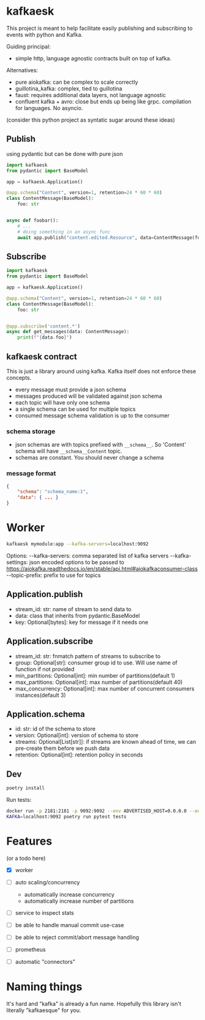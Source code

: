 # kafkaesk

This project is meant to help facilitate easily publishing and subscribing to events with python and Kafka.

Guiding principal:
 - simple http, language agnostic contracts built on top of kafka.

Alternatives:
 - pure aiokafka: can be complex to scale correctly
 - guillotina_kafka: complex, tied to guillotina
 - faust: requires additional data layers, not language agnostic
 - confluent kafka + avro: close but ends up being like grpc. compilation for languages. No asyncio.

(consider this python project as syntatic sugar around these ideas)

## Publish

using pydantic but can be done with pure json

```python
import kafkaesk
from pydantic import BaseModel

app = kafkaesk.Application()

@app.schema("Content", version=1, retention=24 * 60 * 60)
class ContentMessage(BaseModel):
    foo: str


async def foobar():
    # ...
    # doing something in an async func
    await app.publish("content.edited.Resource", data=ContentMessage(foo="bar"))
```


## Subscribe


```python
import kafkaesk
from pydantic import BaseModel

app = kafkaesk.Application()

@app.schema("Content", version=1, retention=24 * 60 * 60)
class ContentMessage(BaseModel):
    foo: str


@app.subscribe('content.*')
async def get_messages(data: ContentMessage):
    print(f"{data.foo}")

```


## kafkaesk contract

This is just a library around using kafka.
Kafka itself does not enforce these concepts.

- every message must provide a json schema
- messages produced will be validated against json schema
- each topic will have only one schema
- a single schema can be used for multiple topics
- consumed message schema validation is up to the consumer


### schema storage

- json schemas are with topics prefixed with `__schema__`. So 'Content' schema will have `__schema__Content` topic.
- schemas are constant. You should never change a schema

### message format

```json
{
    "schema": "schema_name:1",
    "data": { ... }
}
```


# Worker

```bash
kafkaesk mymodule:app --kafka-servers=localhost:9092
```

Options:
 --kafka-servers: comma separated list of kafka servers
 --kafka-settings: json encoded options to be passed to https://aiokafka.readthedocs.io/en/stable/api.html#aiokafkaconsumer-class
 --topic-prefix: prefix to use for topics


## Application.publish

- stream_id: str: name of stream to send data to
- data: class that inherits from pydantic.BaseModel
- key: Optional[bytes]: key for message if it needs one

## Application.subscribe

- stream_id: str: fnmatch pattern of streams to subscribe to
- group: Optional[str]: consumer group id to use. Will use name of function if not provided
- min_partitions: Optional[int]: min number of partitions(default 1)
- max_partitions: Optional[int]: max number of partitions(default 40)
- max_concurrency: Optional[int]: max number of concurrent consumers instances(default 3)


## Application.schema

- id: str: id of the schema to store
- version: Optional[int]: version of schema to store
- streams: Optional[List[str]]: if streams are known ahead of time, we can pre-create them before we push data
- retention: Optional[int]: retention policy in seconds


## Dev

```bash
poetry install
```

Run tests:

```bash
docker run -p 2181:2181 -p 9092:9092 --env ADVERTISED_HOST=0.0.0.0 --env ADVERTISED_PORT=9092 spotify/kafka
KAFKA=localhost:9092 poetry run pytest tests
```

# Features

(or a todo here)

- [x] worker
- [ ] auto scaling/concurrency
    - automatically increase concurrency
    - automatically increase number of partitions
- [ ] service to inspect stats
- [ ] be able to handle manual commit use-case
- [ ] be able to reject commit/abort message handling
- [ ] prometheus
- [ ] automatic "connectors"


# Naming things

It's hard and "kafka" is already a fun name. Hopefully this library isn't literally "kafkaesque" for you.
